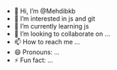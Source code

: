 - 👋 Hi, I’m @Mehdibkb
- 👀 I’m interested in js and git
- 🌱 I’m currently learning js
- 💞️ I’m looking to collaborate on ...
- 📫 How to reach me ...
- 😄 Pronouns: ...
- ⚡ Fun fact: ...

<!---
Mehdibkb/Mehdibkb is a ✨ special ✨ repository because its `README.md` (this file) appears on your GitHub profile.
You can click the Preview link to take a look at your changes.
--->
